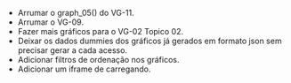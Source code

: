 - Arrumar o graph_05() do VG-11.
- Arrumar o VG-09.
- Fazer mais gráficos para o VG-02 Topico 02.
- Deixar os dados dummies dos gráficos já gerados em formato json sem precisar gerar a cada acesso.
- Adicionar filtros de ordenação nos gráficos.
- Adicionar um iframe de carregando.